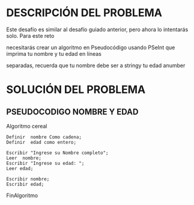 # DESCRIPCIÓN DEL PROBLEMA

Este desafío es similar al desafío guiado anterior, pero ahora lo intentarás solo. Para este reto 

necesitarás crear un algoritmo en Pseudocódigo usando PSeInt que imprima tu nombre y tu edad en líneas 

separadas, recuerda que tu nombre debe ser a stringy tu edad anumber

# SOLUCIÓN DEL PROBLEMA

## PSEUDOCODIGO NOMBRE Y EDAD
Algoritmo cereal

	Definir  nombre Como cadena;
	Definir  edad como entero;
	
	Escribir "Ingrese su Nombre completo";
	Leer  nombre;
	Escribir "Ingrese su edad: ";
	Leer edad;
	
	Escribir nombre;
	Escribir edad;
FinAlgoritmo
